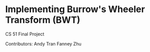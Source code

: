 # Implementing Burrow's Wheeler Transform (BWT)
CS 51 Final Project

Contributors:
Andy Tran
Fanney Zhu

